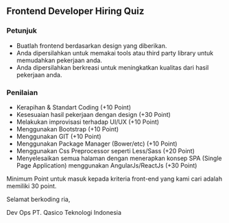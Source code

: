 ## Frontend Developer Hiring Quiz 

### Petunjuk
- Buatlah frontend berdasarkan design yang diberikan.
- Anda dipersilahkan untuk memakai tools atau third party library untuk memudahkan pekerjaan anda.
- Anda dipersilahkan berkreasi untuk meningkatkan kualitas dari hasil pekerjaan anda.

### Penilaian
- Kerapihan & Standart Coding (+10 Point)
- Kesesuaian hasil pekerjaan dengan design (+30 Point)
- Melakukan improvisasi terhadap UI/UX  (+10 Point)
- Menggunakan Bootstrap (+10 Point)
- Menggunakan GIT (+10 Point)
- Menggunakan Package Manager (Bower/etc)  (+10 Point)
- Menggunakan Css Preprocessor seperti Less/Sass (+20 Point)
- Menyelesaikan semua halaman dengan menerapkan konsep SPA (Single Page Application) menggunakan AngularJs/ReactJs (+30 Point)


Minimum Point untuk masuk kepada kriteria front-end yang kami cari adalah memiliki 30 point.

Selamat berkoding ria,


Dev Ops
PT. Qasico Teknologi Indonesia
